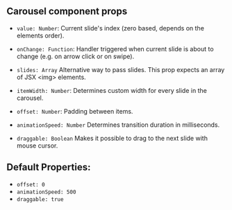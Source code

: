 ## Carousel component props

* ```value: Number```: Current slide's index (zero based, depends on the elements order).

* ```onChange: Function```: Handler triggered when current slide is about to change (e.g. on arrow click or on swipe).

* ```slides: Array``` Alternative way to pass slides. This prop expects an array of JSX \<img\> elements.

* ```itemWidth: Number```: Determines custom width for every slide in the carousel.

* ```offset: Number```: Padding between items.

* ```animationSpeed: Number``` Determines transition duration in milliseconds.

* ```draggable: Boolean``` Makes it possible to drag to the next slide with mouse cursor.

## Default Properties:
 
- ```offset: 0```
- ```animationSpeed: 500```
- ```draggable: true```
